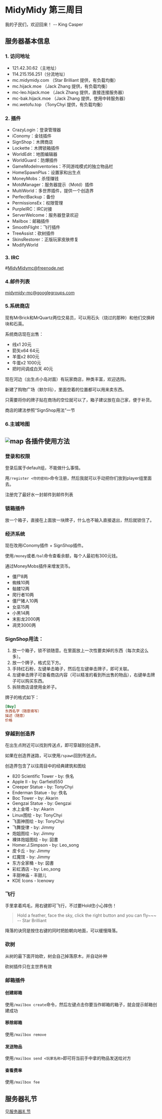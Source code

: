 MidyMidy 第三周目
=====

我的子民们，欢迎回来！ -- King Casper

服务器基本信息
-----

### 1. 访问地址
* 121.42.30.62（主地址）
* 114.215.156.251（分流地址）
* mc.midymidy.com （Star Brilliant 提供，有负载均衡）
* mc.hijack.moe （Jack Zhang 提供，有负载均衡）
* mc-leo.hijack.moe （Jack Zhang 提供，直接连接服务器）
* mc-bak.hijack.moe （Jack Zhang 提供，使用中转服务器）
* mc.wetofu.top （TonyChyi 提供，有负载均衡）

### 2. 插件
* CrazyLogin：登录管理器
* iConomy：金钱插件
* SignShop：木牌商店
* Lockette：木牌锁箱插件
* WorldEdit：地图编辑器
* WorldGuard：防爆插件
* GameModeInventories：不同游戏模式的独立物品栏
* HomeSpawnPlus：设置家和出生点
* MoneyMobs：杀怪赚钱
* MotdManager：服务器提示（Motd）插件
* MultiWorld：多世界插件，提供一个创造界
* PerfectBackup：备份
* PermissionsEx：权限管理
* PurpleIRC：IRC对接
* ServerWelcome：服务器登录欢迎
* Mailbox：邮箱插件
* SmoothFlight：飞行插件
* TreeAssist：砍树插件
* SkinsRestorer：正版玩家皮肤修复
* ModifyWorld

### 3. IRC
\#MidyMidymc@freenode.net

### 4.邮件列表

midymidy-mc@googlegroups.com

### 5.系统商店

现有MrBrick和MrQuartz两位交易员，可以用石头（烧过的那种）和他们交换砖块和石英。

系统商店现在出售：
* 线x1 20元
* 箭矢x64 64元
* 羊蛋x2 800元
* 牛蛋x2 1000元
* 把时间调成白天 40元

现在河边（出生点小岛对面）有玩家商店，种类丰富，欢迎选购。

新建了购物广场（默尔玛），里面空着的位置都可以用来卖东西。

只需要将你的牌子贴在商场的空位就可以了，箱子建议放在自己家，便于补货。

商店的建法参照“SignShop用法”一节

### 6.主城地图
![map](map1.png)
各插件使用方法
-----

### 登录和权限

登录后属于default组，不能做什么事情。

用`/register <你的密码>`命令注册，然后我就可以手动把你们放到player组里面去。

注册完了最好水一封邮件到邮件列表

### 锁箱插件

放一个箱子，直接在上面放一块牌子，什么也不输入直接退出，然后就锁住了。

### 经济系统

现在改用iConomy插件 + SignShop插件。

使用`/money`或者`/bal`命令查看余额，每个人最初有300元钱。

通过MoneyMobs插件来增发货币。
* 僵尸8两
* 蜘蛛10两
* 骷髅12两
* 爬行者10两
* 僵尸猪人10两
* 女巫15两
* 小黑14两
* 末影龙2000两
* 凋灵3000两

### SignShop用法：

1. 放一个箱子，锁不锁随意。在里面放上一次性要卖掉的东西（每次卖这么多）。
2. 放一个牌子，格式见下方。
3. 手持红石粉，左键单击箱子，然后在左键单击牌子，即可关联。
4. 左键单击牌子可查看商店内容（可以精准的看到所出售的物品），右键单击牌
子可以购买东西。
5. 拆除商店请使用金斧子。

牌子的格式如下：
```ini
[Buy]
东西名字（随意填写）
描述（随意）
价格
```

### 穿越到创造界

在出生点附近可以找到传送点，即可穿越到创造界。

如果在创造界迷路，可以使用`/spawn`回到传送点。

创造界包含了以往周目中的经典建筑和图绘

* 820 Scientific Tower - by: 佚名
* Apple II - by: Garfield550
* Creeper Statue - by: TonyChyi
* Enderman Statue - by: 佚名
* Boc Tower - by: Akarin
* Gengzai Statue - by: Gengzai
* 水上金塔 - by: Akarin
* Linux图绘 - by: TonyChyi
* 飞面神图绘 - by: TonyChyi
* 飞舞旋律 - by: Jimmy
* 炮姐图绘 - by: Jimmy
* 裸体炮姐图绘 - by: 図書
* Homer.J.Simpson - by: Leo_song
* 皮卡丘 - by: Jimmy
* 红魔馆 - by: Jimmy
* 东方全家桶 - by: 図書
* 彩虹酒店 - by: Leo_song
* 丰甜神庙 - 丰甜儿
* KDE Icons - Icenowy

### 飞行

手里拿着鸡毛，用右键即可飞行，不过要Hold住小心摔伤！

> Hold a feather, face the sky, click the right button and you can fly~~~ -- Star Brilliant

降落的诀窍是按住右键的同时把脸朝向地面，可以缓慢降落。

### 砍树

从树的最下面开始砍，树会自己掉落原木，并自动补种

砍树插件只在主世界有效

### 邮箱插件

#### 创建邮箱

使用`/mailbox create`命令，然后左键点击你要当作邮箱的箱子，就会提示邮箱创建成功

#### 移除邮箱

使用`/mailbox remove`

#### 发送物品

使用`/mailbox send <玩家名称>`即可将当前手中拿的物品发送给对方

#### 查看费率

使用`/mailbox fee`

服务器礼节
-----

见[服务器礼节](服务器礼节.md)
